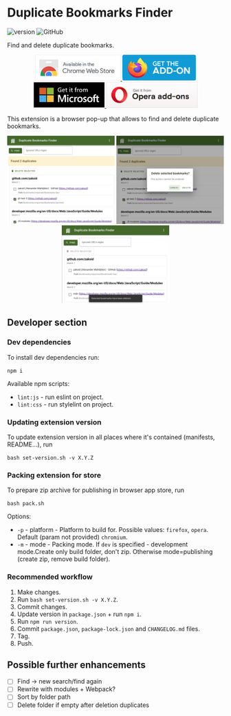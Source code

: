 # Duplicate Bookmarks Finder

![version](https://img.shields.io/badge/version-0.2.0-blue)
![GitHub](https://img.shields.io/github/license/zaksid/ext-duplicate-bookmarks-finder)

Find and delete duplicate bookmarks.

<p align="center">
    <a href="https://chrome.google.com/webstore/detail/duplicate-bookmarks-finde/mmfbmpbplefbggnhpiojnhcadkhglnlf">
        <img src="store_images/badges/cws_badge_large_border.png" alt="Get Duplicate Bookmarks Finder for Chrome" style="height: 60px">
    </a>
    <a href="https://addons.mozilla.org/addon/duplicate-bookmarks-finder/">
        <img src="store_images/badges/amo_badge.png" alt="Get Duplicate Bookmarks Finder for Firefox" style="height: 60px">
    </a>
    <a href="https://microsoftedge.microsoft.com/addons/detail/hlhmdjbnfokogkfbdjefekgpbjggbmcl">
        <img src="store_images/badges/ms_badge.png" alt="Get Duplicate Bookmarks Finder for Edge" style="height: 60px">
    </a>
    <a href="https://addons.opera.com/en/extensions/details/duplicate-bookmarks-finder/">
        <img src="store_images/badges/opera_badge.png" alt="Get Duplicate Bookmarks Finder for Opera" style="height: 60px">
    </a>
</p>

This extension is a browser pop-up that allows to find and delete duplicate bookmarks.

<p align="center">
    <img src="store_images/screenshots/ext_screenshot_1.png" style=" width: 250px" alt="screenshot image 1">
    <img src="store_images/screenshots/ext_screenshot_2.png" style=" width: 250px" alt="screenshot image 2">
    <img src="store_images/screenshots/ext_screenshot_3.png" style=" width: 250px" alt="screenshot image 3">
</p>

## Developer section

### Dev dependencies

To install dev dependencies run:
```
npm i
```

Available npm scripts:
- `lint:js` - run eslint on project.
- `lint:css` - run stylelint on project.

### Updating extension version

To update extension version in all places where it's contained (manifests, README...), run
```
bash set-version.sh -v X.Y.Z
```

### Packing extension for store

To prepare zip archive for publishing in browser app store, run
```
bash pack.sh
```
Options:
* `-p` - platform - Platform to build for. Possible values: `firefox`, `opera`. Default (param not provided) `chromium`.
* `-m` - mode - Packing mode. If `dev` is specified - development mode.Create only build folder, don't zip. Otherwise mode=publishing (create zip, remove build folder).

### Recommended workflow
1. Make changes.
2. Run `bash set-version.sh -v X.Y.Z`.
3. Commit changes.
4. Update version in `package.json` + run `npm i`.
5. Run `npm run version`.
6. Commit `package.json`, `package-lock.json` and `CHANGELOG.md` files.
7. Tag.
8. Push.

## Possible further enhancements

* [ ] Find -> new search/find again
* [ ] Rewrite with modules + Webpack?
* [ ] Sort by folder path
* [ ] Delete folder if empty after deletion duplicates

